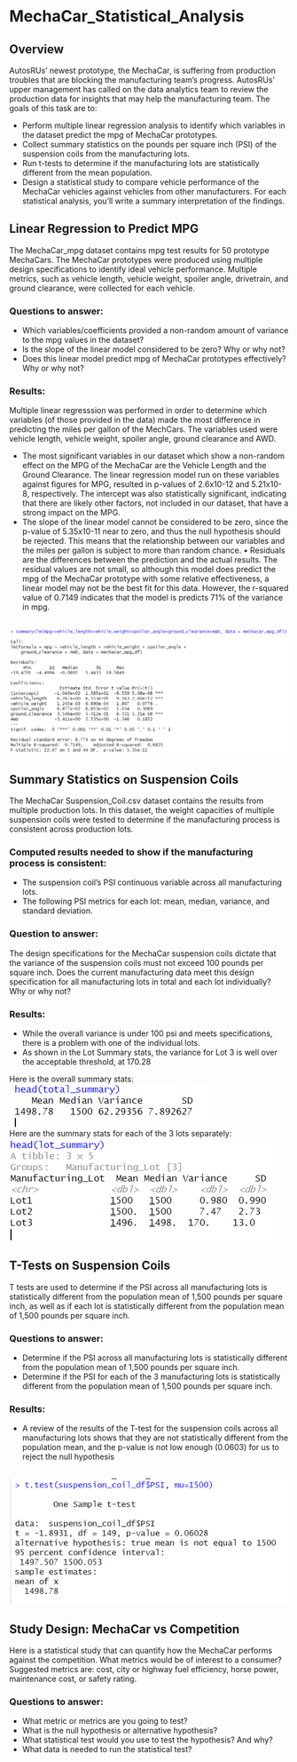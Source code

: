 # MechaCar_Statistical_Analysis

## Overview
AutosRUs’ newest prototype, the MechaCar, is suffering from production troubles that are blocking the manufacturing team’s progress. AutosRUs’ upper management has called on the data analytics team to review the production data for insights that may help the manufacturing team. The goals of this task are to:

* Perform multiple linear regression analysis to identify which variables in the dataset predict the mpg of MechaCar prototypes.
* Collect summary statistics on the pounds per square inch (PSI) of the suspension coils from the manufacturing lots.
* Run t-tests to determine if the manufacturing lots are statistically different from the mean population.
* Design a statistical study to compare vehicle performance of the MechaCar vehicles against vehicles from other manufacturers. For each statistical analysis, you’ll write a summary interpretation of the findings.

## Linear Regression to Predict MPG
The MechaCar_mpg dataset contains mpg test results for 50 prototype MechaCars. The MechaCar prototypes were produced using multiple design specifications to identify ideal vehicle performance. Multiple metrics, such as vehicle length, vehicle weight, spoiler angle, drivetrain, and ground clearance, were collected for each vehicle. 
### Questions to answer:
* Which variables/coefficients provided a non-random amount of variance to the mpg values in the dataset?
* Is the slope of the linear model considered to be zero? Why or why not?
* Does this linear model predict mpg of MechaCar prototypes effectively? Why or why not?
### Results:
Multiple linear regresssion was performed in order to determine which variables (of those provided in the data) made the most difference in predicting the miles per gallon of the MechCars. The variables used were vehicle length, vehicle weight, spoiler angle, ground clearance and AWD. 

* The most significant variables in our dataset which show a non-random effect on the MPG of the MechaCar are the Vehicle Length and the Ground Clearance. The linear regression model run on these variables against figures for MPG, resulted in p-values of 2.6x10-12 and 5.21x10-8, respectively. The intercept was also statistically significant, indicating that there are likely other factors, not included in our dataset, that have a strong impact on the MPG.
* The slope of the linear model cannot be considered to be zero, since the p-value of 5.35x10-11 near to zero, and thus the null hypothesis should be rejected. This means that the relationship between our variables and the miles per gallon is subject to more than random chance.
•	Residuals are the differences between the prediction and the actual results. The residual values are not small, so although this model does predict the mpg of the MechaCar prototype with some relative effectiveness, a linear model may not be the best fit for this data. However, the r-squared value of 0.7149 indicates that the model is predicts 71%  of the variance in mpg.
<br>
<img src="https://github.com/valchau/MechaCar_Statistical_Analysis/blob/main/summary_p_r_squared_values.PNG" alt="multiple linear regression results" >

## Summary Statistics on Suspension Coils
The MechaCar Suspension_Coil.csv dataset contains the results from multiple production lots. In this dataset, the weight capacities of multiple suspension coils were tested to determine if the manufacturing process is consistent across production lots. 
### Computed results needed to show if the manufacturing process is consistent:
* The suspension coil’s PSI continuous variable across all manufacturing lots.
* The following PSI metrics for each lot: mean, median, variance, and standard deviation.
### Question to answer:
The design specifications for the MechaCar suspension coils dictate that the variance of the suspension coils must not exceed 100 pounds per square inch. Does the current manufacturing data meet this design specification for all manufacturing lots in total and each lot individually? Why or why not?
### Results:
*	While the overall variance is under 100 psi and meets specifications, there is a problem with one of the individual lots. 
*	As shown in the Lot Summary stats, the variance for Lot 3 is well over the acceptable threshold, at 170.28

Here is the overall summary stats:
<br>
<img src="https://github.com/valchau/MechaCar_Statistical_Analysis/blob/main/results_total_summary.PNG" alt="summary stats overall" >
<br>
Here are the summary stats for each of the 3 lots separately:
<br>
<img src="https://github.com/valchau/MechaCar_Statistical_Analysis/blob/main/results_lot_summaryPNG.PNG" alt="summary stats by lot" >

## T-Tests on Suspension Coils
T tests are used to determine if the PSI across all manufacturing lots is statistically different from the population mean of 1,500 pounds per square inch, as well as if each lot is statistically different from the population mean of 1,500 pounds per square inch.
### Questions to answer:
* Determine if the PSI across all manufacturing lots is statistically different from the population mean of 1,500 pounds per square inch.
* Determine if the PSI for each of the 3 manufacturing lots is statistically different from the population mean of 1,500 pounds per square inch.
### Results: 
* A review of the results of the T-test for the suspension coils across all manufacturing lots shows that they are not statistically different from the population mean, and the p-value is not low enough (0.0603) for us to reject the null hypothesis
<br>
<img src="https://github.com/valchau/MechaCar_Statistical_Analysis/blob/main/t_test_all_lots.PNG" alt="t test for all jobs" >
<br>

## Study Design: MechaCar vs Competition
Here is a statistical study that can quantify how the MechaCar performs against the competition. What metrics would be of interest to a consumer? Suggested metrics are: cost, city or highway fuel efficiency, horse power, maintenance cost, or safety rating.
### Questions to answer: 
* What metric or metrics are you going to test?
* What is the null hypothesis or alternative hypothesis?
* What statistical test would you use to test the hypothesis? And why?
* What data is needed to run the statistical test?



